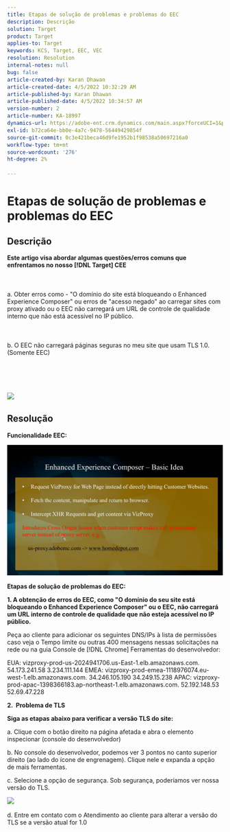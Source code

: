 ```yaml
---
title: Etapas de solução de problemas e problemas do EEC
description: Descrição
solution: Target
product: Target
applies-to: Target
keywords: KCS, Target, EEC, VEC
resolution: Resolution
internal-notes: null
bug: false
article-created-by: Karan Dhawan
article-created-date: 4/5/2022 10:32:29 AM
article-published-by: Karan Dhawan
article-published-date: 4/5/2022 10:34:57 AM
version-number: 2
article-number: KA-18997
dynamics-url: https://adobe-ent.crm.dynamics.com/main.aspx?forceUCI=1&pagetype=entityrecord&etn=knowledgearticle&id=11a03cad-cbb4-ec11-983f-000d3a5d0d73
exl-id: b72ca64e-bb0e-4a7c-9478-56449429854f
source-git-commit: 0c3e421beca46d9fe1952b1f98538a50697216a0
workflow-type: tm+mt
source-wordcount: '276'
ht-degree: 2%

---
```


# Etapas de solução de problemas e problemas do EEC

## Descrição

<b>Este artigo visa abordar algumas questões/erros comuns que enfrentamos no nosso [!DNL Target] CEE</b><br><br> <br><br>a. Obter erros como - &quot;O domínio do site está bloqueando o Enhanced Experience Composer&quot; ou erros de &quot;acesso negado&quot; ao carregar sites com proxy ativado ou o EEC não carregará um URL de controle de qualidade interno que não está acessível no IP público.<br><br> <br><br>b. O EEC não carregará páginas seguras no meu site que usam TLS 1.0. (Somente EEC) <br><br> <br><br> <br><br>![](https://adobe-ent.crm.dynamics.com/api/data/v9.0/msdyn_knowledgearticleimages%289163ac73-37ab-ec11-983f-000d3a349523%29/msdyn_blobfile/$value)

## Resolução


<b>Funcionalidade EEC:</b>

![](assets/6ea1c39f-52ab-ec11-983f-000d3a3496ef.png)



<b>Etapas de solução de problemas do EEC:</b>

<b>1. A obtenção de erros do EEC, como &quot;O domínio do seu site está bloqueando o Enhanced Experience Composer&quot; ou o EEC, não carregará um URL interno de controle de qualidade que não esteja acessível no IP público.</b>

Peça ao cliente para adicionar os seguintes DNS/IPs à lista de permissões caso veja o Tempo limite ou outras 400 mensagens nessas solicitações na rede ou na guia Console de [!DNL Chrome] Ferramentas do desenvolvedor:

EUA: vizproxy-prod-us-2024941706.us-East-1.elb.amazonaws.com.
54.173.241.58 3.234.111.144 EMEA: vizproxy-prod-emea-1118976074.eu-west-1.elb.amazonaws.com.
34.246.105.190 34.249.15.238 APAC: vizproxy-prod-apac-1398366183.ap-northeast-1.elb.amazonaws.com.
52.192.148.53 52.69.47.228



<b>2.  Problema de TLS</b>

<b>Siga as etapas abaixo para verificar a versão TLS do site:</b>

a. Clique com o botão direito na página afetada e abra o elemento inspecionar (console do desenvolvedor)

b. No console do desenvolvedor, podemos ver 3 pontos no canto superior direito (ao lado do ícone de engrenagem). Clique nele e expanda a opção de mais ferramentas.

c. Selecione a opção de segurança. Sob segurança, poderíamos ver nossa versão do TLS.

![](https://experienceleague.adobe.com/docs/target/assets/firefox_more_info_3.png?lang=en)

d. Entre em contato com o Atendimento ao cliente para alterar a versão do TLS se a versão atual for 1.0
